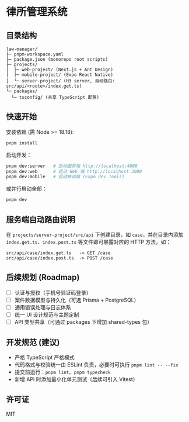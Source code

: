 # 律所管理系统

## 目录结构

```
law-manager/
├─ pnpm-workspace.yaml
├─ package.json (monorepo root scripts)
├─ projects/
│  ├─ web-project/ (Next.js + Ant Design)
│  ├─ mobile-project/ (Expo React Native)
│  └─ server-project/ (H3 server, 自动路由: src/api/<route>/index.get.ts)
└─ packages/
  └─ tsconfig/ (共享 TypeScript 配置)
```

## 快速开始

安装依赖 (需 Node >= 18.18):

```bash
pnpm install
```

启动开发：

```bash
pnpm dev:server   # 启动服务端 http://localhost:4000
pnpm dev:web      # 启动 Web 端 http://localhost:3000
pnpm dev:mobile   # 启动移动端 (Expo Dev Tools)
```

或并行启动全部：

```bash
pnpm dev
```

## 服务端自动路由说明

在 `projects/server-project/src/api` 下创建目录，如 `case`，并在目录内添加 `index.get.ts`、`index.post.ts` 等文件即可暴露对应的 HTTP 方法，如：

```
src/api/case/index.get.ts   -> GET /case
src/api/case/index.post.ts  -> POST /case
```

## 后续规划 (Roadmap)

- [ ] 认证与授权（手机号验证码登录）
- [ ] 案件数据模型与持久化（可选 Prisma + PostgreSQL）
- [ ] 通用错误处理与日志体系
- [ ] 统一 UI 设计规范与主题定制
- [ ] API 类型共享（可通过 packages 下增加 shared-types 包）

## 开发规范 (建议)

- 严格 TypeScript 严格模式
- 代码格式与校验统一由 ESLint 负责，必要时可执行 `pnpm lint -- --fix`
- 提交前运行：`pnpm lint`、`pnpm typecheck`
- 新增 API 时添加最小化单元测试（后续可引入 Vitest）

## 许可证

MIT
